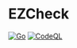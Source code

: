 # EZCheck
[![Go](https://github.com/VCHS-R-D/EZCheck/actions/workflows/go.yml/badge.svg)](https://github.com/VCHS-R-D/EZCheck/actions/workflows/go.yml)
[![CodeQL](https://github.com/VCHS-R-D/EZCheck/actions/workflows/codeql.yml/badge.svg?branch=main)](https://github.com/VCHS-R-D/EZCheck/actions/workflows/codeql.yml)
